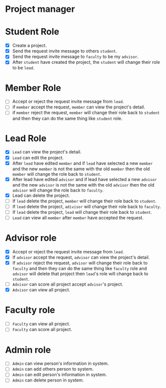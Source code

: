 # Project manager

# Student Role
- [X]  Create a project.
- [X]  Send the request invite message to others `student`.
- [X]  Send the request invite message to `faculty` to be my `advisor`.
- [x]  After `student` have created the project, the `student` will change their role to be `lead`.

# Member Role
- [ ]  Accept or reject the request invite message from `lead`.
- [ ]  if `member` accept the request, `member` can view the project's detail.
- [ ]  if `member` reject the request, `member` will change their role back to `student` and then they can do the same thing like `student` role.

# Lead Role
- [X] `Lead` can view the project's detail.
- [X] `Lead` can edit the project.
- [X] After `lead` have edited `member` and if `lead` have selected a new `member` and the new `member` is not the same with the old `member` then the old `member` will change the role back to `student`.
- [X] After lead have edited `advisor` and if lead have selected a new `advisor` and the new `advisor` is not the same with the old `advisor` then the old `advisor` will change the role back to `faculty`.
- [X] Lead can delete the project.
- [ ] If `lead` delete the project, `member` will change their role back to `student`.
- [ ] If `lead` delete the project, `adivisor` will change their role back to `faculty`.
- [ ] If `lead` delete the project, `lead` will change their role back to `student`.
- [ ] `Lead` can view all `member` after `member` have accepted the request.

# Advisor role
- [X]  Accept or reject the request invite message from `lead`.
- [X]  If `advisor` accept the request, `advisor` can view the project's detail.
- [X]  If `advisor` reject the request, `advisor` will change their role back to `faculty` and then they can do the same thing like `faculty` role and `advisor` will delete that project then `lead`'s role will change back to `student`. 
- [ ]  `Advisor` can score all project accept `advisor`'s project.
- [X]  `Advisor` can view all project.

# Faculty role
- [ ]  `Faculty` can view all project.
- [ ]  `Faculty` can score all project.

# Admin role
- [ ]  `Admin` can view person's information in system.
- [ ]  `Admin` can add others person to system.
- [ ]  `Admin` can edit person's information in system.
- [ ]  `Admin` can delete person in system.